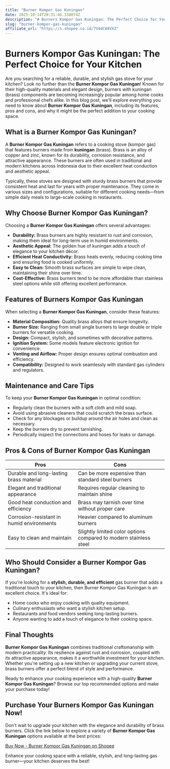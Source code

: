```yaml
---
title: "Burner Kompor Gas Kuningan"
date: 2025-10-14T20:31:46.338074Z
description: "# Burners Kompor Gas Kuningan: The Perfect Choice for Your Kitchen..."
slug: "burner-kompor-gas-kuningan"
affiliate_url: "https://s.shopee.co.id/7V44C68VX2"
---
```

# Burners Kompor Gas Kuningan: The Perfect Choice for Your Kitchen

Are you searching for a reliable, durable, and stylish gas stove for your kitchen? Look no further than the **Burner Kompor Gas Kuningan**! Known for their high-quality materials and elegant design, burners with kuningan (brass) components are becoming increasingly popular among home cooks and professional chefs alike. In this blog post, we'll explore everything you need to know about **Burner Kompor Gas Kuningan**, including its features, pros and cons, and why it might be the perfect addition to your cooking space.

## What is a Burner Kompor Gas Kuningan?

A **Burner Kompor Gas Kuningan** refers to a cooking stove (kompor gas) that features burners made from **kuningan** (brass). Brass is an alloy of copper and zinc, known for its durability, corrosion resistance, and attractive appearance. These burners are often used in traditional and modern kitchens across Indonesia due to their excellent heat conduction and aesthetic appeal.

Typically, these stoves are designed with sturdy brass burners that provide consistent heat and last for years with proper maintenance. They come in various sizes and configurations, suitable for different cooking needs—from simple daily meals to large-scale cooking in restaurants.

## Why Choose Burner Kompor Gas Kuningan?

Choosing a **Burner Kompor Gas Kuningan** offers several advantages:

- **Durability:** Brass burners are highly resistant to rust and corrosion, making them ideal for long-term use in humid environments.
- **Aesthetic Appeal:** The golden hue of kuningan adds a touch of elegance to your kitchen décor.
- **Efficient Heat Conductivity:** Brass heats evenly, reducing cooking time and ensuring food is cooked uniformly.
- **Easy to Clean:** Smooth brass surfaces are simple to wipe clean, maintaining their shine over time.
- **Cost-Effective:** Brass burners tend to be more affordable than stainless steel options while still offering excellent performance.

## Features of Burners Kompor Gas Kuningan

When selecting a **Burner Kompor Gas Kuningan**, consider these features:

- **Material Composition:** Quality brass alloys that ensure longevity.
- **Burner Size:** Ranging from small single burners to large double or triple burners for versatile cooking.
- **Design:** Compact, stylish, and sometimes with decorative patterns.
- **Ignition System:** Some models feature electronic ignition for convenience.
- **Venting and Airflow:** Proper design ensures optimal combustion and efficiency.
- **Compatibility:** Designed to work seamlessly with standard gas cylinders and regulators.

## Maintenance and Care Tips

To keep your **Burner Kompor Gas Kuningan** in optimal condition:

- Regularly clean the burners with a soft cloth and mild soap.
- Avoid using abrasive cleaners that could scratch the brass surface.
- Check for any blockages or buildup around the air holes and clean as necessary.
- Keep the burners dry to prevent tarnishing.
- Periodically inspect the connections and hoses for leaks or damage.

## Pros & Cons of Burner Kompor Gas Kuningan

| **Pros**                                     | **Cons**                                   |
|----------------------------------------------|-------------------------------------------|
| Durable and long-lasting brass material    | Can be more expensive than standard steel burners |
| Elegant and traditional appearance        | Requires regular cleaning to maintain shine |
| Good heat conduction and efficiency       | Brass may tarnish over time without proper care |
| Corrosion-resistant in humid environments | Heavier compared to aluminum burners  |
| Easy to clean and maintain                  | Slightly limited color options compared to modern stainless steel |

## Who Should Consider a Burner Kompor Gas Kuningan?

If you're looking for a **stylish, durable, and efficient** gas burner that adds a traditional touch to your kitchen, then Burner Kompor Gas Kuningan is an excellent choice. It's ideal for:

- Home cooks who enjoy cooking with quality equipment.
- Culinary enthusiasts who want a stylish kitchen setup.
- Restaurants and food vendors seeking long-lasting burners.
- Anyone wanting to add a touch of elegance to their cooking space.

## Final Thoughts

**Burner Kompor Gas Kuningan** combines traditional craftsmanship with modern practicality. Its resilience against rust and corrosion, coupled with its attractive appearance, makes it a worthwhile investment for your kitchen. Whether you're setting up a new kitchen or upgrading your current stove, brass burners offer a perfect blend of style and performance.

Ready to enhance your cooking experience with a high-quality **Burner Kompor Gas Kuningan**? Browse our top recommended options and make your purchase today!

## Purchase Your Burners Kompor Gas Kuningan Now!

Don't wait to upgrade your kitchen with the elegance and durability of brass burners. Click the link below to explore a variety of **Burner Kompor Gas Kuningan** options available at the best prices:

[Buy Now - Burner Kompor Gas Kuningan on Shopee](https://s.shopee.co.id/7V44C68VX2)

Enhance your cooking space with a reliable, stylish, and long-lasting gas burner—your kitchen deserves the best!